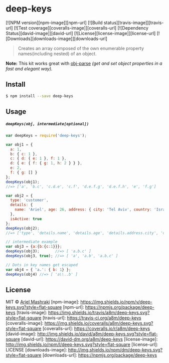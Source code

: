 # deep-keys 
[![NPM version][npm-image]][npm-url]
[![Build status][travis-image]][travis-url]
[![Test coverage][coveralls-image]][coveralls-url]
[![Dependency Status][david-image]][david-url]
[![License][license-image]][license-url]
[![Downloads][downloads-image]][downloads-url]

> Creates an array composed of the own enumerable property names(including nested) of an object.

**Note:** This kit works great with [obj-parse](https://github.com/a8m/obj-parse) _(get and set object properties in a fast and elegant way)._

## Install

```sh
$ npm install --save deep-keys
```

## Usage
##### `deepKeys(obj, intermediate[optional])`
```js
var deepKeys = require('deep-keys');

var obj1 = {
  a: 1,
  b: { c: 1 },
  c: { d: { e: 1 }, f: 1 },
  d: { e: { f: { g: 1, h: 2 } } },
  e: 2,
  f: { g: [] }
};
deepKeys(obj1);
//=> ['a', 'b.c', 'c.d.e', 'c.f', 'd.e.f.g', 'd.e.f.h', 'e', 'f.g']

var obj2 = {
  type: 'customer',
  details: {
    name: 'Ariel', age: 26, address: { city: 'Tel Aviv', country: 'Israel' }
  },
  isActive: true
};
deepKeys(obj2);
//=> ['type', 'details.name', 'details.age', 'details.address.city', 'details.address.country', 'isActive']

// intermediate example
var obj3 = {a:{b:{c:1}}};
deepKeys(obj3);       //=> [ 'a.b.c' ]
deepKeys(obj3, true); //=> [ 'a', 'a.b', 'a.b.c' ]

// Dots in key names get escaped
var obj4 = { 'a.': { b: 1} };
deepKeys(obj4) //=> [ 'a\\..b' ]
```


## License

MIT © [Ariel Mashraki](https://github.com/a8m)
[npm-image]: https://img.shields.io/npm/v/deep-keys.svg?style=flat-square
[npm-url]: https://npmjs.org/package/deep-keys
[travis-image]: https://img.shields.io/travis/a8m/deep-keys.svg?style=flat-square
[travis-url]: https://travis-ci.org/a8m/deep-keys
[coveralls-image]: https://img.shields.io/coveralls/a8m/deep-keys.svg?style=flat-square
[coveralls-url]: https://coveralls.io/r/a8m/deep-keys
[david-image]: http://img.shields.io/david/a8m/deep-keys.svg?style=flat-square
[david-url]: https://david-dm.org/a8m/deep-keys
[license-image]: http://img.shields.io/npm/l/deep-keys.svg?style=flat-square
[license-url]: LICENSE
[downloads-image]: http://img.shields.io/npm/dm/deep-keys.svg?style=flat-square
[downloads-url]: https://npmjs.org/package/deep-keys

